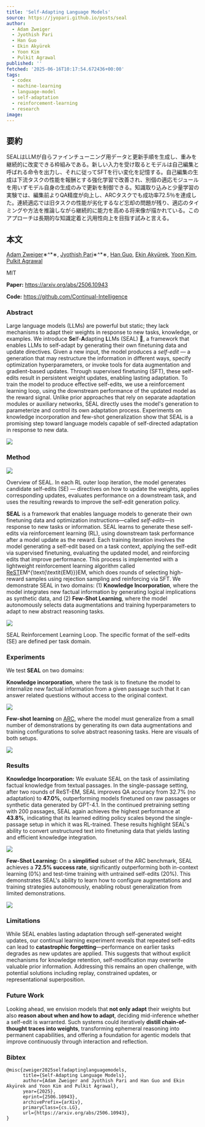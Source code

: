 ```yaml
---
title: 'Self-Adapting Language Models'
source: https://jyopari.github.io/posts/seal
author:
  - Adam Zweiger
  - Jyothish Pari
  - Han Guo
  - Ekin Akyürek
  - Yoon Kim
  - Pulkit Agrawal
published: ''
fetched: '2025-06-16T10:17:54.672436+00:00'
tags:
  - codex
  - machine-learning
  - language-model
  - self-adaptation
  - reinforcement-learning
  - research
image: 
---
```


## 要約

SEALはLLMが自らファインチューニング用データと更新手順を生成し、重みを継続的に改変できる枠組みである。新しい入力を受け取るとモデルは自己編集と呼ばれる命令を出力し、それに従ってSFTを行い変化を記憶する。自己編集の生成は下流タスクの性能を報酬とする強化学習で改善され、別個の適応モジュールを用いずモデル自身の生成のみで更新を制御できる。知識取り込みと少量学習の実験では、編集前よりQA精度が向上し、ARCタスクでも成功率72.5％を達成した。連続適応では旧タスクの性能が劣化するなど忘却の問題が残り、適応のタイミングや方法を推論しながら継続的に能力を高める将来像が描かれている。このアプローチは長期的な知識定着と汎用性向上を目指す試みと言える。

## 本文

[Adam Zweiger](https://adamzweiger.github.io/)∗^\*∗﻿, [Jyothish Pari](https://jyopari.github.io/)∗^\*∗﻿, [Han Guo](https://han-guo.info/), [Ekin Akyürek](https://ekinakyurek.github.io/), [Yoon Kim](https://people.csail.mit.edu/yoonkim/), [Pulkit Agrawal](https://people.csail.mit.edu/pulkitag/)

MIT

**Paper:** <https://arxiv.org/abs/2506.10943>

**Code:** <https://github.com/Continual-Intelligence>

### **Abstract**

Large language models (LLMs) are powerful but static; they lack mechanisms to adapt their weights in response to new tasks, knowledge, or examples. We introduce **Se**lf-**A**dapting **L**LMs (SEAL) 🦭, a framework that enables LLMs to self-adapt by generating their own finetuning data and update directives. Given a new input, the model produces a *self-edit —* a generation that may restructure the information in different ways, specify optimization hyperparameters, or invoke tools for data augmentation and gradient-based updates. Through supervised finetuning (SFT), these self-edits result in persistent weight updates, enabling lasting adaptation. To train the model to produce effective self-edits, we use a reinforcement learning loop, using the downstream performance of the updated model as the reward signal. Unlike prior approaches that rely on separate adaptation modules or auxiliary networks, SEAL directly uses the model's generation to parameterize and control its own adaptation process. Experiments on knowledge incorporation and few-shot generalization show that SEAL is a promising step toward language models capable of self-directed adaptation in response to new data.

[![](https://jyopari.github.io/posts/Self-Adapting%20Language%20Models%2020de3cb2605580d291a8d7d8ca7f1604/Group_35.png)](https://jyopari.github.io/posts/Self-Adapting%20Language%20Models%2020de3cb2605580d291a8d7d8ca7f1604/Group_35.png)

### **Method**

[![](https://jyopari.github.io/posts/Self-Adapting%20Language%20Models%2020de3cb2605580d291a8d7d8ca7f1604/Screenshot_2025-06-09_at_1.28.39_PM.png)](https://jyopari.github.io/posts/Self-Adapting%20Language%20Models%2020de3cb2605580d291a8d7d8ca7f1604/Screenshot_2025-06-09_at_1.28.39_PM.png)

Overview of SEAL. In each RL outer loop iteration, the model generates candidate self-edits (SE) — directives on how to update the weights, applies corresponding updates, evaluates performance on a downstream task, and uses the resulting rewards to improve the self-edit generation policy.

**SEAL** is a framework that enables language models to generate their own finetuning data and optimization instructions—called *self-edits*—in response to new tasks or information. SEAL learns to generate these self-edits via reinforcement learning (RL), using downstream task performance after a model update as the reward. Each training iteration involves the model generating a self-edit based on a task context, applying the self-edit via supervised finetuning, evaluating the updated model, and reinforcing edits that improve performance. This process is implemented with a lightweight reinforcement learning algorithm called [ReST](https://arxiv.org/abs/2312.06585)EM^{\text{\textit{EM}}}EM﻿, which does rounds of selecting high-reward samples using rejection sampling and reinforcing via SFT. We demonstrate SEAL in two domains: (1) **Knowledge Incorporation**, where the model integrates new factual information by generating logical implications as synthetic data, and (2) **Few-Shot Learning**, where the model autonomously selects data augmentations and training hyperparameters to adapt to new abstract reasoning tasks.

[![](https://jyopari.github.io/posts/Self-Adapting%20Language%20Models%2020de3cb2605580d291a8d7d8ca7f1604/Screenshot_2025-06-09_at_2.04.38_PM.png)](https://jyopari.github.io/posts/Self-Adapting%20Language%20Models%2020de3cb2605580d291a8d7d8ca7f1604/Screenshot_2025-06-09_at_2.04.38_PM.png)

SEAL Reinforcement Learning Loop. The specific format of the self-edits (SE) are defined per task domain.

### **Experiments**

We test **SEAL** on two domains:

**Knowledge incorporation**, where the task is to finetune the model to internalize new factual information from a given passage such that it can answer related questions without access to the original context.

[![](https://jyopari.github.io/posts/Self-Adapting%20Language%20Models%2020de3cb2605580d291a8d7d8ca7f1604/Screenshot_2025-06-09_at_2.15.54_PM.png)](https://jyopari.github.io/posts/Self-Adapting%20Language%20Models%2020de3cb2605580d291a8d7d8ca7f1604/Screenshot_2025-06-09_at_2.15.54_PM.png)

**Few-shot learning** on [ARC](https://arcprize.org/), where the model must generalize from a small number of demonstrations by generating its own data augmentations and training configurations to solve abstract reasoning tasks. Here are visuals of both setups.

[![](https://jyopari.github.io/posts/Self-Adapting%20Language%20Models%2020de3cb2605580d291a8d7d8ca7f1604/Screenshot_2025-06-09_at_2.16.16_PM.png)](https://jyopari.github.io/posts/Self-Adapting%20Language%20Models%2020de3cb2605580d291a8d7d8ca7f1604/Screenshot_2025-06-09_at_2.16.16_PM.png)

### **Results**

**Knowledge Incorporation:** We evaluate SEAL on the task of assimilating factual knowledge from textual passages. In the single-passage setting, after two rounds of ReST-EM, SEAL improves QA accuracy from 32.7% (no adaptation) to **47.0%**, outperforming models finetuned on raw passages or synthetic data generated by GPT-4.1. In the continued pretraining setting with 200 passages, SEAL again achieves the highest performance at **43.8%**, indicating that its learned editing policy scales beyond the single-passage setup in which it was RL-trained. These results highlight SEAL's ability to convert unstructured text into finetuning data that yields lasting and efficient knowledge integration.

[![](https://jyopari.github.io/posts/Self-Adapting%20Language%20Models%2020de3cb2605580d291a8d7d8ca7f1604/Screenshot_2025-06-12_at_9.51.20_PM.png)](https://jyopari.github.io/posts/Self-Adapting%20Language%20Models%2020de3cb2605580d291a8d7d8ca7f1604/Screenshot_2025-06-12_at_9.51.20_PM.png)

**Few-Shot Learning:** On a **simplified** subset of the ARC benchmark, SEAL achieves a **72.5% success rate**, significantly outperforming both in-context learning (0%) and test-time training with untrained self-edits (20%). This demonstrates SEAL's ability to learn how to configure augmentations and training strategies autonomously, enabling robust generalization from limited demonstrations.

[![](https://jyopari.github.io/posts/Self-Adapting%20Language%20Models%2020de3cb2605580d291a8d7d8ca7f1604/Screenshot_2025-06-12_at_10.49.34_AM.png)](https://jyopari.github.io/posts/Self-Adapting%20Language%20Models%2020de3cb2605580d291a8d7d8ca7f1604/Screenshot_2025-06-12_at_10.49.34_AM.png)

### **Limitations**

While SEAL enables lasting adaptation through self-generated weight updates, our continual learning experiment reveals that repeated self-edits can lead to **catastrophic forgetting**—performance on earlier tasks degrades as new updates are applied. This suggests that without explicit mechanisms for knowledge retention, self-modification may overwrite valuable prior information. Addressing this remains an open challenge, with potential solutions including replay, constrained updates, or representational superposition.

### **Future Work**

Looking ahead, we envision models that **not only adapt** their weights but also **reason about when and how to adapt**, deciding mid-inference whether a self-edit is warranted. Such systems could iteratively **distill chain-of-thought traces into weights**, transforming ephemeral reasoning into permanent capabilities, and offering a foundation for agentic models that improve continuously through interaction and reflection.

### Bibtex

```
@misc{zweiger2025selfadaptinglanguagemodels,
      title={Self-Adapting Language Models}, 
      author={Adam Zweiger and Jyothish Pari and Han Guo and Ekin Akyürek and Yoon Kim and Pulkit Agrawal},
      year={2025},
      eprint={2506.10943},
      archivePrefix={arXiv},
      primaryClass={cs.LG},
      url={https://arxiv.org/abs/2506.10943}, 
}
```
